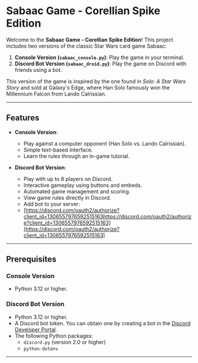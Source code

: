 # Sabaac Game - Corellian Spike Edition

Welcome to the **Sabaac Game - Corellian Spike Edition**! This project includes two versions of the classic Star Wars card game Sabaac:

1. **Console Version (`sabaac_console.py`)**: Play the game in your terminal.
2. **Discord Bot Version (`sabaac_droid.py`)**: Play the game on Discord with friends using a bot.

This version of the game is inspired by the one found in _Solo: A Star Wars Story_ and sold at Galaxy's Edge, where Han Solo famously won the Millennium Falcon from Lando Calrissian.

---

## Features

- **Console Version**:
  - Play against a computer opponent (Han Solo vs. Lando Calrissian).
  - Simple text-based interface.
  - Learn the rules through an in-game tutorial.
  
- **Discord Bot Version**:
  - Play with up to 8 players on Discord.
  - Interactive gameplay using buttons and embeds.
  - Automated game management and scoring.
  - View game rules directly in Discord.
  - Add bot to your server:
  - [https://discord.com/oauth2/authorize?client_id=1306557976592515163https://discord.com/oauth2/authorize?client_id=1306557976592515163](https://discord.com/oauth2/authorize?client_id=1306557976592515163)

---

## Prerequisites

### Console Version

- Python 3.12 or higher.

### Discord Bot Version

- Python 3.12 or higher.
- A Discord bot token. You can obtain one by creating a bot in the [Discord Developer Portal](https://discord.com/developers/applications).
- The following Python packages:
  - `discord.py` (version 2.0 or higher)
  - `python-dotenv`

---
